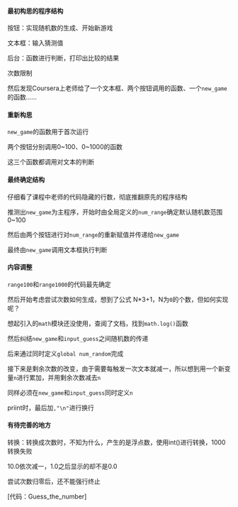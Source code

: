 #### 最初构思的程序结构
按钮：实现随机数的生成、开始新游戏

文本框：输入猜测值

后台：函数进行判断，打印出比较的结果

次数限制

然后发现Coursera上老师给了一个文本框、两个按钮调用的函数、一个`new_game`的函数……

#### 重新构思
`new_game`的函数用于首次运行

两个按钮分别调用0~100、0~1000的函数

这三个函数都调用对文本的判断

#### 最终确定结构
仔细看了课程中老师的代码隐藏的行数，彻底推翻原先的程序结构

推测出`new_game`为主程序，开始时由全局定义的`num_range`确定默认随机数范围0~100

然后由两个按钮进行对`num_range`的重新赋值并传递给`new_game`

最终由`new_game`调用文本框执行判断

#### 内容调整
`range100`和`range1000`的代码最先确定

然后开始考虑尝试次数如何生成，想到了公式 N*3+1，N为`0`的个数，但如何实现呢？

想起引入的`math`模块还没使用，查阅了文档，找到`math.log()`函数

然后纠结`new_game`和`input_guess`之间随机数的传递

后来通过同时定义`global num_random`完成

接下来是剩余次数的改变，由于需要每触发一次文本就减一，所以想到用一个新变量`n`进行累加，并用剩余次数减去`n`

同样必须在`new_game`和`input_guess`同时定义`n`

priint时，最后加`,"\n"`进行换行

#### 有待完善的地方
转换：转换成次数时，不知为什么，产生的是浮点数，使用int()进行转换，1000转换失败

10.0依次减一，1.0之后显示的却不是0.0

尝试次数归零后，还不能强行终止

[代码：Guess_the_number]